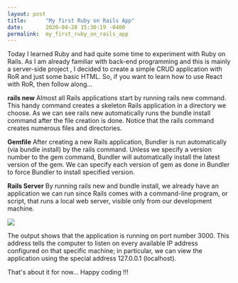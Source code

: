 ```yaml
---
layout: post
title:      "My first Ruby on Rails App"
date:       2020-04-28 15:30:19 -0400
permalink:  my_first_ruby_on_rails_app
---
```


Today I learned Ruby and had quite some time to experiment with Ruby on Rails. As I am already familiar with back-end programming and this is mainly a server-side project , I decided to create a simple CRUD application with RoR and just some basic HTML.
So, if you want to learn how to use React with RoR, then follow along...

**rails new**
Almost all Rails applications start by running rails new command. This handy command creates a skeleton Rails application in a directory we choose.
As we can see rails new automatically runs the bundle install command after the file creation is done. Notice that the rails command creates numerous files and directories.

**Gemfile**
After creating a new Rails application, Bundler is run automatically (via bundle install) by the rails command. Unless we specify a version number to the gem command, Bundler will automatically install the latest version of the gem.
We can specify each version of gem as done in Bundler to force Bundler to install specified version.

**Rails Server**
By running rails new and bundle install, we already have an application we can run since Rails comes with a command-line program, or script, that runs a local web server, visible only from our development machine.

![](https://drive.google.com/uc?export=view&id=1G2cnxiJqXQuI_QyfAn_xYag441h7z433)

The output shows that the application is running on port number 3000. This address tells the computer to listen on every available IP address configured on that specific machine; in particular, we can view the application using the special address 127.0.0.1 (localhost).

That's about it for now... Happy coding !!!
